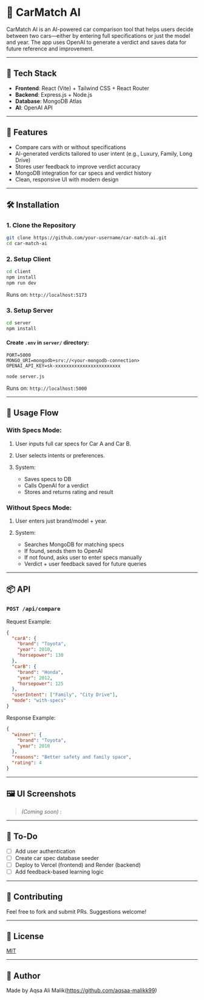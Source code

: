 
# 🚗 CarMatch AI

CarMatch AI is an AI-powered car comparison tool that helps users decide between two cars—either by entering full specifications or just the model and year. The app uses OpenAI to generate a verdict and saves data for future reference and improvement.

---

## 🔧 Tech Stack

- **Frontend**: React (Vite) + Tailwind CSS + React Router
- **Backend**: Express.js + Node.js
- **Database**: MongoDB Atlas
- **AI**: OpenAI API

---

## 🧩 Features

- Compare cars with or without specifications
- AI-generated verdicts tailored to user intent (e.g., Luxury, Family, Long Drive)
- Stores user feedback to improve verdict accuracy
- MongoDB integration for car specs and verdict history
- Clean, responsive UI with modern design

---

## 🛠️ Installation

### 1. Clone the Repository

```bash
git clone https://github.com/your-username/car-match-ai.git
cd car-match-ai
```


### 2. Setup Client

```bash
cd client
npm install
npm run dev
```

Runs on: `http://localhost:5173`

### 3. Setup Server

```bash
cd server
npm install
```

#### Create `.env` in `server/` directory:

```env
PORT=5000
MONGO_URI=mongodb+srv://<your-mongodb-connection>
OPENAI_API_KEY=sk-xxxxxxxxxxxxxxxxxxxxxxxx
```

```bash
node server.js
```

Runs on: `http://localhost:5000`

---

## 🚀 Usage Flow

### With Specs Mode:

1. User inputs full car specs for Car A and Car B.
2. User selects intents or preferences.
3. System:

   - Saves specs to DB
   - Calls OpenAI for a verdict
   - Stores and returns rating and result

### Without Specs Mode:

1. User enters just brand/model + year.
2. System:

   - Searches MongoDB for matching specs
   - If found, sends them to OpenAI
   - If not found, asks user to enter specs manually
   - Verdict + user feedback saved for future queries

---

## 📦 API

### `POST /api/compare`

Request Example:

```json
{
  "carA": {
    "brand": "Toyota",
    "year": 2010,
    "horsepower": 130
  },
  "carB": {
    "brand": "Honda",
    "year": 2012,
    "horsepower": 125
  },
  "userIntent": ["Family", "City Drive"],
  "mode": "with-specs"
}
```

Response Example:

```json
{
  "winner": {
    "brand": "Toyota",
    "year": 2010
  },
  "reasons": "Better safety and family space",
  "rating": 4
}
```

---

## 🖼️ UI Screenshots

> _(Coming soon)_ :



---

## 📌 To-Do

- [ ] Add user authentication
- [ ] Create car spec database seeder
- [ ] Deploy to Vercel (frontend) and Render (backend)
- [ ] Add feedback-based learning logic

---

## 🤝 Contributing

Feel free to fork and submit PRs. Suggestions welcome!

---

## 📄 License

[MIT](https://opensource.org/licenses/MIT)

---

## 🧠 Author

Made by Aqsa Ali Malik(https://github.com/aqsaa-malikk99)

```

```
